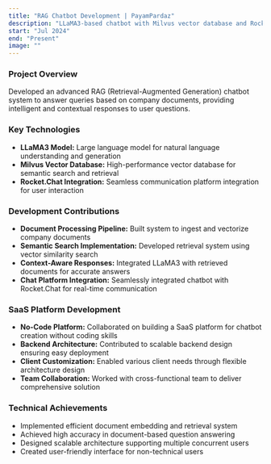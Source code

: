 ```yaml
---
title: "RAG Chatbot Development | PayamPardaz"
description: "LLaMA3-based chatbot with Milvus vector database and Rocket.Chat integration"
start: "Jul 2024"
end: "Present"
image: ""
---
```


### Project Overview
Developed an advanced RAG (Retrieval-Augmented Generation) chatbot system to answer queries based on company documents, providing intelligent and contextual responses to user questions.

### Key Technologies
- **LLaMA3 Model:** Large language model for natural language understanding and generation
- **Milvus Vector Database:** High-performance vector database for semantic search and retrieval
- **Rocket.Chat Integration:** Seamless communication platform integration for user interaction

### Development Contributions
- **Document Processing Pipeline:** Built system to ingest and vectorize company documents
- **Semantic Search Implementation:** Developed retrieval system using vector similarity search
- **Context-Aware Responses:** Integrated LLaMA3 with retrieved documents for accurate answers
- **Chat Platform Integration:** Seamlessly integrated chatbot with Rocket.Chat for real-time communication

### SaaS Platform Development
- **No-Code Platform:** Collaborated on building a SaaS platform for chatbot creation without coding skills
- **Backend Architecture:** Contributed to scalable backend design ensuring easy deployment
- **Client Customization:** Enabled various client needs through flexible architecture design
- **Team Collaboration:** Worked with cross-functional team to deliver comprehensive solution

### Technical Achievements
- Implemented efficient document embedding and retrieval system
- Achieved high accuracy in document-based question answering
- Designed scalable architecture supporting multiple concurrent users
- Created user-friendly interface for non-technical users

